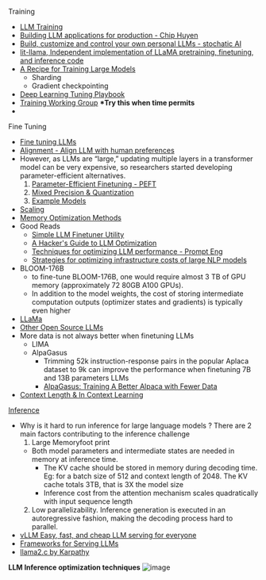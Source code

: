 Training 
-  [LLM Training](https://blog.replit.com/llm-training)
-  [Building LLM applications for production - Chip Huyen](https://huyenchip.com/2023/04/11/llm-engineering.html)           
-  [Build, customize and control your own personal LLMs - stochatic AI](https://github.com/stochasticai/xturing)
-  [lit-llama, Independent implementation of LLaMA pretraining, finetuning, and inference code](https://github.com/Lightning-AI/lit-llama)
-  [A Recipe for Training Large Models](https://wandb.ai/craiyon/report/reports/A-Recipe-for-Training-Large-Models--VmlldzozNjc4MzQz)
   - Sharding
   - Gradient checkpointing
-  [Deep Learning Tuning Playbook](https://github.com/google-research/tuning_playbook)
-  [Training Working Group](https://mlcommons.org/en/groups/training/)  <b>*Try this when time permits</b>
-  
Fine Tuning
-  [Fine tuning LLMs](https://magazine.sebastianraschka.com/p/finetuning-large-language-models)
-  [Alignment - Align LLM with human preferences](https://github.com/huggingface/alignment-handbook)
- However, as LLMs are “large,” updating multiple layers in a transformer model can be very expensive, so researchers started developing parameter-efficient alternatives.
  1. [Parameter-Efficient Finetuning - PEFT](https://github.com/harirajeev/learn_LLMS/blob/main/PEFT.md)           
  2. [Mixed Precision & Quantization](https://github.com/harirajeev/learn_LLMS/blob/main/MixedPrecision&Quantization.md)
  3. [Example Models](https://github.com/harirajeev/learn_LLMS/blob/main/ExampleModels.md)
- [Scaling](https://github.com/harirajeev/learn_LLMS/blob/main/Scaling.md)
- [Memory Optimization Methods](https://github.com/harirajeev/learn_LLMS/blob/main/MemoryOptimizationMethods.md)
- Good Reads
  - [Simple LLM Finetuner Utility](https://github.com/lxe/simple-llm-finetuner)
  - [A Hacker's Guide to LLM Optimization](https://matt-rickard.com/a-hackers-guide-to-llm-optimization)
  - [Techniques for optimizing LLM performance - Prompt Eng](https://www.mlexpert.io/prompt-engineering/llm-optimization)
  - [Strategies for optimizing infrastructure costs of large NLP models](https://neptune.ai/blog/nlp-models-infrastructure-cost-optimization)
- BLOOM-176B
   - to fine-tune BLOOM-176B, one would require almost 3 TB of GPU memory (approximately 72 80GB A100 GPUs).
   - In addition to the model weights, the cost of storing intermediate computation outputs (optimizer states and gradients) is typically even higher
- [LLaMa](https://github.com/harirajeev/learn_LLMS/blob/main/Llama.md)
- [Other Open Source LLMs](https://github.com/harirajeev/learn_LLMS/blob/main/OpenSourceLLM.md)
- More data is not always better when finetuning LLMs
   -  LIMA
   -  AlpaGasus
      - Trimming 52k instruction-response pairs in the popular Aplaca dataset to 9k can improve the performance when finetuning 7B and 13B parameters LLMs
      - [AlpaGasus: Training A Better Alpaca with Fewer Data](https://arxiv.org/abs/2307.08701)
- [Context Length & In Context Learning](https://github.com/harirajeev/learn_LLMS/blob/main/ContextLength&InContextLearning.md)

[Inference](https://github.com/harirajeev/learn_LLMS/blob/main/Inference.md)
  - Why is it hard to run inference for large language models ? There are 2 main factors contributing to the inference challenge
    1. Large Memoryfoot print
      - Both model parameters and intermediate states are needed in memory at inference time.
        - The KV cache should be stored in memory during decoding time. Eg: for a batch size of 512 and context length of 2048. The KV cache totals 3TB, that is 3X the model size
        - Inference cost from the attention mechanism scales quadratically with input sequence length
    2. Low parallelizability. Inference generation is executed in an autoregressive fashion, making the decoding process hard to parallel.
  - [vLLM Easy, fast, and cheap LLM serving for everyone](https://vllm.readthedocs.io/en/latest/)
  - [Frameworks for Serving LLMs](https://slgero.medium.com/frameworks-for-serving-llms-60b7f7b23407)
  - [llama2.c by Karpathy](https://github.com/karpathy/llama2.c#llama2c)

    
   <b>LLM Inference optimization techniques</b>
   ![image](https://github.com/harirajeev/learn_LLMS/assets/13446418/8abda650-a576-4a44-aa60-cd523dd5d4e7)

